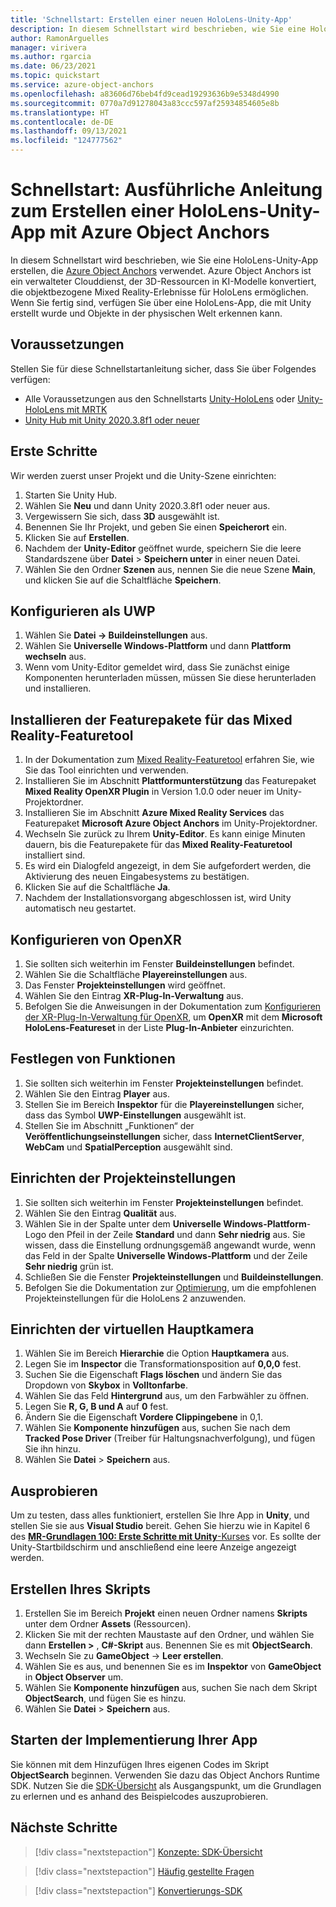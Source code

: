 ```yaml
---
title: 'Schnellstart: Erstellen einer neuen HoloLens-Unity-App'
description: In diesem Schnellstart wird beschrieben, wie Sie eine HoloLens-Unity-App erstellen, die Object Anchors verwendet.
author: RamonArguelles
manager: virivera
ms.author: rgarcia
ms.date: 06/23/2021
ms.topic: quickstart
ms.service: azure-object-anchors
ms.openlocfilehash: a83606d76beb4fd9cead19293636b9e5348d4990
ms.sourcegitcommit: 0770a7d91278043a83ccc597af25934854605e8b
ms.translationtype: HT
ms.contentlocale: de-DE
ms.lasthandoff: 09/13/2021
ms.locfileid: "124777562"
---
```

# <a name="quickstart-step-by-step-instructions-to-create-a-new-hololens-unity-app-using-azure-object-anchors"></a>Schnellstart: Ausführliche Anleitung zum Erstellen einer HoloLens-Unity-App mit Azure Object Anchors

In diesem Schnellstart wird beschrieben, wie Sie eine HoloLens-Unity-App erstellen, die [Azure Object Anchors](../overview.md) verwendet. Azure Object Anchors ist ein verwalteter Clouddienst, der 3D-Ressourcen in KI-Modelle konvertiert, die objektbezogene Mixed Reality-Erlebnisse für HoloLens ermöglichen. Wenn Sie fertig sind, verfügen Sie über eine HoloLens-App, die mit Unity erstellt wurde und Objekte in der physischen Welt erkennen kann.

## <a name="prerequisites"></a>Voraussetzungen

Stellen Sie für diese Schnellstartanleitung sicher, dass Sie über Folgendes verfügen:

* Alle Voraussetzungen aus den Schnellstarts [Unity-HoloLens](get-started-unity-hololens.md) oder [Unity-HoloLens mit MRTK](get-started-unity-hololens-mrtk.md)
* <a href="https://unity3d.com/get-unity/download" target="_blank">Unity Hub mit Unity 2020.3.8f1 oder neuer</a>

## <a name="getting-started"></a>Erste Schritte

Wir werden zuerst unser Projekt und die Unity-Szene einrichten:

1. Starten Sie Unity Hub.
1. Wählen Sie **Neu** und dann Unity 2020.3.8f1 oder neuer aus.
1. Vergewissern Sie sich, dass **3D** ausgewählt ist.
1. Benennen Sie Ihr Projekt, und geben Sie einen **Speicherort** ein.
1. Klicken Sie auf **Erstellen**.
1. Nachdem der **Unity-Editor** geöffnet wurde, speichern Sie die leere Standardszene über **Datei** > **Speichern unter** in einer neuen Datei.
1. Wählen Sie den Ordner **Szenen** aus, nennen Sie die neue Szene **Main**, und klicken Sie auf die Schaltfläche **Speichern**.

## <a name="configure-as-uwp"></a>Konfigurieren als UWP

1. Wählen Sie **Datei -> Buildeinstellungen** aus.
1. Wählen Sie **Universelle Windows-Plattform** und dann **Plattform wechseln** aus.
1. Wenn vom Unity-Editor gemeldet wird, dass Sie zunächst einige Komponenten herunterladen müssen, müssen Sie diese herunterladen und installieren.

## <a name="install-mixed-reality-feature-tool-feature-packages"></a>Installieren der Featurepakete für das Mixed Reality-Featuretool

1. In der Dokumentation zum <a href="/windows/mixed-reality/develop/unity/welcome-to-mr-feature-tool" target="_blank">Mixed Reality-Featuretool</a> erfahren Sie, wie Sie das Tool einrichten und verwenden.
1. Installieren Sie im Abschnitt **Plattformunterstützung** das Featurepaket **Mixed Reality OpenXR Plugin** in Version 1.0.0 oder neuer im Unity-Projektordner.
1. Installieren Sie im Abschnitt **Azure Mixed Reality Services** das Featurepaket **Microsoft Azure Object Anchors** im Unity-Projektordner.
1. Wechseln Sie zurück zu Ihrem **Unity-Editor**. Es kann einige Minuten dauern, bis die Featurepakete für das **Mixed Reality-Featuretool** installiert sind.
1. Es wird ein Dialogfeld angezeigt, in dem Sie aufgefordert werden, die Aktivierung des neuen Eingabesystems zu bestätigen.
1. Klicken Sie auf die Schaltfläche **Ja**.
1. Nachdem der Installationsvorgang abgeschlossen ist, wird Unity automatisch neu gestartet.

## <a name="configure-openxr"></a>Konfigurieren von OpenXR

1. Sie sollten sich weiterhin im Fenster **Buildeinstellungen** befindet.
1. Wählen Sie die Schaltfläche **Playereinstellungen** aus.
1. Das Fenster **Projekteinstellungen** wird geöffnet.
1. Wählen Sie den Eintrag **XR-Plug-In-Verwaltung** aus.
1. Befolgen Sie die Anweisungen in der Dokumentation zum <a href="/windows/mixed-reality/develop/unity/xr-project-setup#configuring-xr-plugin-management-for-openxr" target="_blank">Konfigurieren der XR-Plug-In-Verwaltung für OpenXR</a>, um **OpenXR** mit dem **Microsoft HoloLens-Featureset** in der Liste **Plug-In-Anbieter** einzurichten.

## <a name="set-capabilities"></a>Festlegen von Funktionen

1. Sie sollten sich weiterhin im Fenster **Projekteinstellungen** befindet.
1. Wählen Sie den Eintrag **Player** aus.
1. Stellen Sie im Bereich **Inspektor** für die **Playereinstellungen** sicher, dass das Symbol **UWP-Einstellungen** ausgewählt ist.
1. Stellen Sie im Abschnitt „Funktionen“ der **Veröffentlichungseinstellungen** sicher, dass **InternetClientServer**, **WebCam** und **SpatialPerception** ausgewählt sind.

## <a name="set-up-the-project-settings"></a>Einrichten der Projekteinstellungen

1. Sie sollten sich weiterhin im Fenster **Projekteinstellungen** befindet.
1. Wählen Sie den Eintrag **Qualität** aus.
1. Wählen Sie in der Spalte unter dem **Universelle Windows-Plattform**-Logo den Pfeil in der Zeile **Standard** und dann **Sehr niedrig** aus. Sie wissen, dass die Einstellung ordnungsgemäß angewandt wurde, wenn das Feld in der Spalte **Universelle Windows-Plattform** und der Zeile **Sehr niedrig** grün ist.
1. Schließen Sie die Fenster **Projekteinstellungen** und **Buildeinstellungen**.
1. Befolgen Sie die Dokumentation zur <a href="/windows/mixed-reality/develop/unity/xr-project-setup#optimization" target="_blank">Optimierung</a>, um die empfohlenen Projekteinstellungen für die HoloLens 2 anzuwenden.

## <a name="set-up-the-main-virtual-camera"></a>Einrichten der virtuellen Hauptkamera

1. Wählen Sie im Bereich **Hierarchie** die Option **Hauptkamera** aus.
1. Legen Sie im **Inspector** die Transformationsposition auf **0,0,0** fest.
1. Suchen Sie die Eigenschaft **Flags löschen** und ändern Sie das Dropdown von **Skybox** in **Volltonfarbe**.
1. Wählen Sie das Feld **Hintergrund** aus, um den Farbwähler zu öffnen.
1. Legen Sie **R, G, B und A** auf **0** fest.
1. Ändern Sie die Eigenschaft **Vordere Clippingebene** in 0,1.
1. Wählen Sie **Komponente hinzufügen** aus, suchen Sie nach dem **Tracked Pose Driver** (Treiber für Haltungsnachverfolgung), und fügen Sie ihn hinzu.
1. Wählen Sie **Datei** > **Speichern** aus.

## <a name="trying-it-out"></a>Ausprobieren

Um zu testen, dass alles funktioniert, erstellen Sie Ihre App in **Unity**, und stellen Sie sie aus **Visual Studio** bereit. Gehen Sie hierzu wie in Kapitel 6 des <a href="/windows/mixed-reality/holograms-100#chapter-6---build-and-deploy-to-device-from-visual-studio" target="_blank">**MR-Grundlagen 100: Erste Schritte mit Unity**-Kurses</a> vor. Es sollte der Unity-Startbildschirm und anschließend eine leere Anzeige angezeigt werden.

## <a name="create-your-script"></a>Erstellen Ihres Skripts

1. Erstellen Sie im Bereich **Projekt** einen neuen Ordner namens **Skripts** unter dem Ordner **Assets** (Ressourcen).
1. Klicken Sie mit der rechten Maustaste auf den Ordner, und wählen Sie dann **Erstellen >** , **C#-Skript** aus. Benennen Sie es mit **ObjectSearch**.
1. Wechseln Sie zu **GameObject** -> **Leer erstellen**.
1. Wählen Sie es aus, und benennen Sie es im **Inspektor** von **GameObject** in **Object Observer** um.
1. Wählen Sie **Komponente hinzufügen** aus, suchen Sie nach dem Skript **ObjectSearch**, und fügen Sie es hinzu.
1. Wählen Sie **Datei** > **Speichern** aus.

## <a name="start-implementing-your-app"></a>Starten der Implementierung Ihrer App

Sie können mit dem Hinzufügen Ihres eigenen Codes im Skript **ObjectSearch** beginnen. Verwenden Sie dazu das Object Anchors Runtime SDK. Nutzen Sie die [SDK-Übersicht](../concepts/sdk-overview.md) als Ausgangspunkt, um die Grundlagen zu erlernen und es anhand des Beispielcodes auszuprobieren.

## <a name="next-steps"></a>Nächste Schritte

> [!div class="nextstepaction"]
> [Konzepte: SDK-Übersicht](../concepts/sdk-overview.md)

> [!div class="nextstepaction"]
> [Häufig gestellte Fragen](../faq.md)

> [!div class="nextstepaction"]
> [Konvertierungs-SDK](/dotnet/api/overview/azure/mixedreality.objectanchors.conversion-readme-pre)
